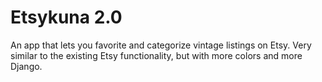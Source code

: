 # Etsykuna 2.0
An app that lets you favorite and categorize vintage listings on Etsy. Very similar to the existing Etsy functionality, but with more colors and more Django. 
